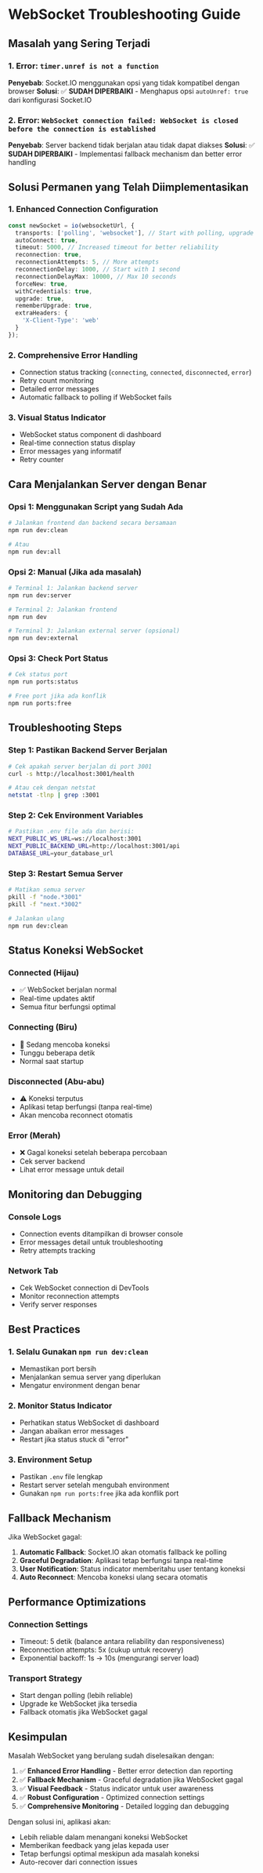 # WebSocket Troubleshooting Guide

## Masalah yang Sering Terjadi

### 1. Error: `timer.unref is not a function`
**Penyebab**: Socket.IO menggunakan opsi yang tidak kompatibel dengan browser
**Solusi**: ✅ **SUDAH DIPERBAIKI** - Menghapus opsi `autoUnref: true` dari konfigurasi Socket.IO

### 2. Error: `WebSocket connection failed: WebSocket is closed before the connection is established`
**Penyebab**: Server backend tidak berjalan atau tidak dapat diakses
**Solusi**: ✅ **SUDAH DIPERBAIKI** - Implementasi fallback mechanism dan better error handling

## Solusi Permanen yang Telah Diimplementasikan

### 1. Enhanced Connection Configuration
```typescript
const newSocket = io(websocketUrl, {
  transports: ['polling', 'websocket'], // Start with polling, upgrade to WebSocket
  autoConnect: true,
  timeout: 5000, // Increased timeout for better reliability
  reconnection: true,
  reconnectionAttempts: 5, // More attempts
  reconnectionDelay: 1000, // Start with 1 second
  reconnectionDelayMax: 10000, // Max 10 seconds
  forceNew: true,
  withCredentials: true,
  upgrade: true,
  rememberUpgrade: true,
  extraHeaders: {
    'X-Client-Type': 'web'
  }
});
```

### 2. Comprehensive Error Handling
- Connection status tracking (`connecting`, `connected`, `disconnected`, `error`)
- Retry count monitoring
- Detailed error messages
- Automatic fallback to polling if WebSocket fails

### 3. Visual Status Indicator
- WebSocket status component di dashboard
- Real-time connection status display
- Error messages yang informatif
- Retry counter

## Cara Menjalankan Server dengan Benar

### Opsi 1: Menggunakan Script yang Sudah Ada
```bash
# Jalankan frontend dan backend secara bersamaan
npm run dev:clean

# Atau
npm run dev:all
```

### Opsi 2: Manual (Jika ada masalah)
```bash
# Terminal 1: Jalankan backend server
npm run dev:server

# Terminal 2: Jalankan frontend
npm run dev

# Terminal 3: Jalankan external server (opsional)
npm run dev:external
```

### Opsi 3: Check Port Status
```bash
# Cek status port
npm run ports:status

# Free port jika ada konflik
npm run ports:free
```

## Troubleshooting Steps

### Step 1: Pastikan Backend Server Berjalan
```bash
# Cek apakah server berjalan di port 3001
curl -s http://localhost:3001/health

# Atau cek dengan netstat
netstat -tlnp | grep :3001
```

### Step 2: Cek Environment Variables
```bash
# Pastikan .env file ada dan berisi:
NEXT_PUBLIC_WS_URL=ws://localhost:3001
NEXT_PUBLIC_BACKEND_URL=http://localhost:3001/api
DATABASE_URL=your_database_url
```

### Step 3: Restart Semua Server
```bash
# Matikan semua server
pkill -f "node.*3001"
pkill -f "next.*3002"

# Jalankan ulang
npm run dev:clean
```

## Status Koneksi WebSocket

### Connected (Hijau)
- ✅ WebSocket berjalan normal
- Real-time updates aktif
- Semua fitur berfungsi optimal

### Connecting (Biru)
- 🔄 Sedang mencoba koneksi
- Tunggu beberapa detik
- Normal saat startup

### Disconnected (Abu-abu)
- ⚠️ Koneksi terputus
- Aplikasi tetap berfungsi (tanpa real-time)
- Akan mencoba reconnect otomatis

### Error (Merah)
- ❌ Gagal koneksi setelah beberapa percobaan
- Cek server backend
- Lihat error message untuk detail

## Monitoring dan Debugging

### Console Logs
- Connection events ditampilkan di browser console
- Error messages detail untuk troubleshooting
- Retry attempts tracking

### Network Tab
- Cek WebSocket connection di DevTools
- Monitor reconnection attempts
- Verify server responses

## Best Practices

### 1. Selalu Gunakan `npm run dev:clean`
- Memastikan port bersih
- Menjalankan semua server yang diperlukan
- Mengatur environment dengan benar

### 2. Monitor Status Indicator
- Perhatikan status WebSocket di dashboard
- Jangan abaikan error messages
- Restart jika status stuck di "error"

### 3. Environment Setup
- Pastikan `.env` file lengkap
- Restart server setelah mengubah environment
- Gunakan `npm run ports:free` jika ada konflik port

## Fallback Mechanism

Jika WebSocket gagal:
1. **Automatic Fallback**: Socket.IO akan otomatis fallback ke polling
2. **Graceful Degradation**: Aplikasi tetap berfungsi tanpa real-time
3. **User Notification**: Status indicator memberitahu user tentang koneksi
4. **Auto Reconnect**: Mencoba koneksi ulang secara otomatis

## Performance Optimizations

### Connection Settings
- Timeout: 5 detik (balance antara reliability dan responsiveness)
- Reconnection attempts: 5x (cukup untuk recovery)
- Exponential backoff: 1s → 10s (mengurangi server load)

### Transport Strategy
- Start dengan polling (lebih reliable)
- Upgrade ke WebSocket jika tersedia
- Fallback otomatis jika WebSocket gagal

## Kesimpulan

Masalah WebSocket yang berulang sudah diselesaikan dengan:
1. ✅ **Enhanced Error Handling** - Better error detection dan reporting
2. ✅ **Fallback Mechanism** - Graceful degradation jika WebSocket gagal
3. ✅ **Visual Feedback** - Status indicator untuk user awareness
4. ✅ **Robust Configuration** - Optimized connection settings
5. ✅ **Comprehensive Monitoring** - Detailed logging dan debugging

Dengan solusi ini, aplikasi akan:
- Lebih reliable dalam menangani koneksi WebSocket
- Memberikan feedback yang jelas kepada user
- Tetap berfungsi optimal meskipun ada masalah koneksi
- Auto-recover dari connection issues
